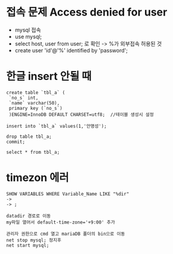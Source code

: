 # 접속 문제 Access denied for user
- mysql 접속
- use mysql;
- select host, user from user; 로 확인 -> %가 외부접속 허용된 것
- create user 'id'@'%' identified by 'password';

# 한글 insert 안될 때
```
create table `tbl_a` (
 `no_s` int,
 `name` varchar(50),
 primary key (`no_s`)
 )ENGINE=InnoDB DEFAULT CHARSET=utf8;  //테이블 생성시 설정

insert into `tbl_a` values(1,'안명성');

drop table tbl_a;
commit;

select * from tbl_a;
```

# timezon 에러 
```
SHOW VARIABLES WHERE Variable_Name LIKE "%dir"
->
-> ;

datadir 경로로 이동
my파일 열어서 default-time-zone='+9:00' 추가

관리자 권한으로 cmd 열고 mariaDB 폴더의 bin으로 이동
net stop mysql; 정지후
net start mysql; 
```
